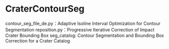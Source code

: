 # CraterContourSeg
contour_seg_file_de.py：Adaptive Isoline Interval Optimization for  Contour Segmentation
reposition.py：Progressive Iterative Correction of Impact Crater Bounding Box
seg_catalog: Contour Segmentation and Bounding Box Correction for a Crater Catalog
